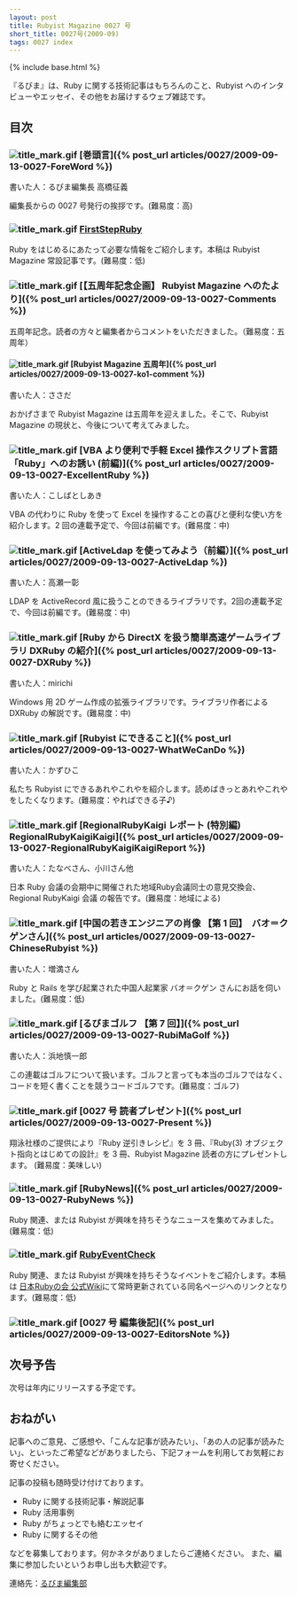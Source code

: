```yaml
---
layout: post
title: Rubyist Magazine 0027 号
short_title: 0027号(2009-09)
tags: 0027 index
---
```

{% include base.html %}


『るびま』は、Ruby に関する技術記事はもちろんのこと、Rubyist へのインタビューやエッセイ、その他をお届けするウェブ雑誌です。

## 目次

### ![title_mark.gif]({{site.baseurl}}/images/title_mark.gif) [巻頭言]({% post_url articles/0027/2009-09-13-0027-ForeWord %})

書いた人：るびま編集長 高橋征義

編集長からの 0027 号発行の挨拶です。(難易度：高)

### ![title_mark.gif]({{site.baseurl}}/images/title_mark.gif) [FirstStepRuby](https://github.com/rubima/rubima/blob/master/first_step_ruby/first-step-ruby-2.0.md)

Ruby をはじめるにあたって必要な情報をご紹介します。本稿は Rubyist Magazine 常設記事です。(難易度：低)

### ![title_mark.gif]({{site.baseurl}}/images/title_mark.gif) [【五周年記念企画】 Rubyist Magazine へのたより]({% post_url articles/0027/2009-09-13-0027-Comments %})

五周年記念。読者の方々と編集者からコメントをいただきました。（難易度：五周年）

#### ![title_mark.gif]({{site.baseurl}}/images/title_mark.gif) [Rubyist Magazine 五周年]({% post_url articles/0027/2009-09-13-0027-ko1-comment %})

書いた人：ささだ

おかげさまで Rubyist Magazine は五周年を迎えました。そこで、Rubyist Magazine の現状と、今後について考えてみました。

### ![title_mark.gif]({{site.baseurl}}/images/title_mark.gif) [VBA より便利で手軽 Excel 操作スクリプト言語「Ruby」へのお誘い (前編)]({% post_url articles/0027/2009-09-13-0027-ExcellentRuby %})

書いた人：こしばとしあき

VBA の代わりに Ruby を使って Excel を操作することの喜びと便利な使い方を紹介します。2 回の連載予定で、今回は前編です。(難易度：中)

### ![title_mark.gif]({{site.baseurl}}/images/title_mark.gif) [ActiveLdap を使ってみよう（前編）]({% post_url articles/0027/2009-09-13-0027-ActiveLdap %})

書いた人：高瀬一彰

LDAP を ActiveRecord 風に扱うことのできるライブラリです。2回の連載予定で、今回は前編です。(難易度：中)

### ![title_mark.gif]({{site.baseurl}}/images/title_mark.gif) [Ruby から DirectX を扱う簡単高速ゲームライブラリ DXRuby の紹介]({% post_url articles/0027/2009-09-13-0027-DXRuby %})

書いた人：mirichi

Windows 用 2D ゲーム作成の拡張ライブラリです。ライブラリ作者による DXRuby の解説です。(難易度：中)

### ![title_mark.gif]({{site.baseurl}}/images/title_mark.gif) [Rubyist にできること]({% post_url articles/0027/2009-09-13-0027-WhatWeCanDo %})

書いた人：かずひこ

私たち Rubyist にできるあれやこれやを紹介します。読めばきっとあれやこれやをしたくなります。(難易度：やればできる子♪)

### ![title_mark.gif]({{site.baseurl}}/images/title_mark.gif) [RegionalRubyKaigi レポート (特別編) RegionalRubyKaigiKaigi]({% post_url articles/0027/2009-09-13-0027-RegionalRubyKaigiKaigiReport %})

書いた人：たなべさん、小川さん他

日本 Ruby 会議の会期中に開催された地域Ruby会議同士の意見交換会、Regional RubyKaigi 会議 の報告です。(難易度：地域による)

### ![title_mark.gif]({{site.baseurl}}/images/title_mark.gif) [中国の若きエンジニアの肖像 【第 1 回】　バオ＝クゲンさん]({% post_url articles/0027/2009-09-13-0027-ChineseRubyist %})

書いた人：増満さん

Ruby と Rails を学び起業された中国人起業家 バオ＝クゲン さんにお話を伺いました。(難易度：低)

### ![title_mark.gif]({{site.baseurl}}/images/title_mark.gif) [るびまゴルフ 【第 7 回】]({% post_url articles/0027/2009-09-13-0027-RubiMaGolf %})

書いた人：浜地慎一郎

この連載はゴルフについて扱います。ゴルフと言っても本当のゴルフではなく、コードを短く書くことを競うコードゴルフです。(難易度：ゴルフ)

### ![title_mark.gif]({{site.baseurl}}/images/title_mark.gif) [0027 号 読者プレゼント]({% post_url articles/0027/2009-09-13-0027-Present %})

翔泳社様のご提供により『Ruby 逆引きレシピ』を 3 冊、『Ruby(3) オブジェクト指向とはじめての設計』を 3 冊、Rubyist Magazine 読者の方にプレゼントします。 (難易度：美味しい)

### ![title_mark.gif]({{site.baseurl}}/images/title_mark.gif) [RubyNews]({% post_url articles/0027/2009-09-13-0027-RubyNews %})

Ruby 関連、または Rubyist が興味を持ちそうなニュースを集めてみました。(難易度：低)

### ![title_mark.gif]({{site.baseurl}}/images/title_mark.gif) [RubyEventCheck](http://jp.rubyist.net/?RubyEventCheck)

Ruby 関連、または Rubyist が興味を持ちそうなイベントをご紹介します。本稿は [日本Rubyの会 公式Wiki](http://jp.rubyist.net/)にて常時更新されている同名ページへのリンクとなります。(難易度：低)

### ![title_mark.gif]({{site.baseurl}}/images/title_mark.gif) [0027 号 編集後記]({% post_url articles/0027/2009-09-13-0027-EditorsNote %})

## 次号予告

次号は年内にリリースする予定です。

## おねがい

記事へのご意見、ご感想や、「こんな記事が読みたい」、「あの人の記事が読みたい」、といったご希望などがありましたら、下記フォームを利用してお気軽にお寄せください。

記事の投稿も随時受け付けております。

* Ruby に関する技術記事・解説記事
* Ruby 活用事例
* Ruby がちょっとでも絡むエッセイ
* Ruby に関するその他


などを募集しております。何かネタがありましたらご連絡ください。
また、編集に参加したいというお申し出も大歓迎です。

連絡先：[るびま編集部](mailto:magazine@ruby-no-kai.org)


